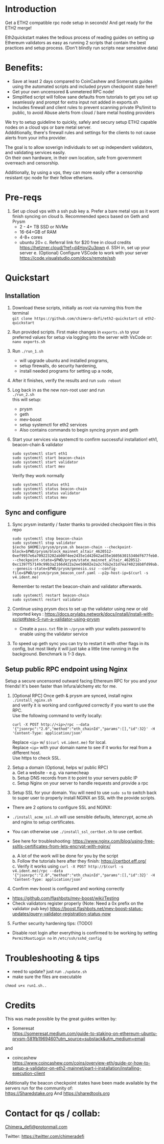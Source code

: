 # Introduction

Get a ETH2 compatible rpc node setup in seconds! And get ready for the ETH2 merge!   

Eth2quickstart makes the tedious process of reading guides on setting up Ethereum validators as easy as running 2 scripts that contain the best practices and setup process. (Don't blindly run scripts near sensistive data)   

# Benefits:
- Save at least 2 days compared to CoinCashew and Somersats guides using the automated scripts and included prysm checkpoint state here!!   
- Get your own uncensored & unmetered RPC node! 
- Simplified script will follow sane defaults from tutorials to get you set up seamlessly and prompt for extra input not added in exports.sh
- Includes firewall and client rules to prevent scanning private IPs/limit to public, to avoid Abuse alerts from cloud / bare metal hosting providers

We try to setup guideline to quickly, safely and secury setup ETH2 capable nodes on a cloud vps or bare metal server.  
Addditionally, there's firewall rules and settings for the clients to not cause alerts from your infra provider.    

The goal is to allow soverign individuals to set up independent validators, and validating services easily.    
On their own hardware, in their own location, safe from government overreach and censorship.    

Additionally, by using a vps, they can more easily offer a censorship resistant rpc node for their fellow etherians.   

# Pre-reqs
1. Set up cloud vps with a ssh pub key
    a. Prefer a bare metal vps as it wont finish syncing on cloud
    b. Recommended specs based on Geth and Prysm
      - 2 - 4+ TB SSD or NVMe
      - 16-64+GB of RAM
      - 4-8+ cores
      - ubuntu 20+
  c. Referral link for $20 free in cloud credits https://hetzner.cloud/?ref=d4Hoyi2u3pwn
  d. SSH in, set up your server
  e. (Optional) Configure VSCode to work with your server https://code.visualstudio.com/docs/remote/ssh


# Quickstart 

## Installation

1. Download these scripts, initially as root via running this from the terminal    
`
git clone https://github.com/chimera-defi/eth2-quickstart
`
`
cd eth2-quickstart
`

  
2. Run provided scripts. First make changes in `exports.sh` to your preferred values for setup via logging into the server with VsCode or:     
    `nano exports.sh`  
3. Run  `./run_1.sh` 
    - will upgrade ubuntu and installed programs,   
    - setup firewalls, do security hardening,   
    - install needed programs for setting up a node,  
  
4. After it finishes, verify the results and run `sudo reboot`  

5. Log back in as the new non-root user and run   
  `./run_2.sh`  
   this will setup:
 
     - prysm
     - geth
     - mev-boost
     - setup systemctl for eth2 services 
     - Also contains commands to begin syncing prysm and geth
6. Start your services via systemctl to confirm successful installation! eth1, beacon-chain & validator
  
    ```
    sudo systemctl start eth1
    sudo systemctl start beacon-chain
    sudo systemctl start validator
    sudo systemctl start mev
    ```
    Verify they work normally
    ```
    sudo systemctl status eth1
    sudo systemctl status beacon-chain
    sudo systemctl status validator
    sudo systemctl status mev
    ```

## Sync and configure 
1. Sync prysm instantly / faster thanks to provided checkpoint files in this repo

    ```
    sudo systemctl stop beacon-chain
    sudo systemctl stop validator
    $(echo $HOME)/prysm/prysm.sh beacon-chain --checkpoint-block=$PWD/prysm/block_mainnet_altair_4620512-0xef9957e6a709223202ab00f4ee2435e1d42042ad35e160563015340df677feb0.ssz --checkpoint-state=$PWD/prysm/state_mainnet_altair_4620512-0xc1397f57149c99b3a2166d422a2ee50602e2a2c7da2e31d7ea740216b8fd99ab.ssz --genesis-state=$PWD/prysm/genesis.ssz --config-file=$PWD/prysm/prysm_beacon_conf.yaml --p2p-host-ip=$(curl -s v4.ident.me)
    ```
    
    Remember to restart the beacon-chain and validator afterwards.   
    ```
    sudo systemctl restart beacon-chain
    sudo systemctl restart validator
    ```
2. Continue using prysm docs to set up the validator using new or old imported keys : https://docs.prylabs.network/docs/install/install-with-script#step-5-run-a-validator-using-prysm
    - Create a `pass.txt` file in `~/prysm` with your wallets password to enable using the validator service
3. To speed up geth sync you can try to restart it with other flags in its config, but most likely it will just take a little time running in the background.  Benchmark is 1-3 days.   

## Setup public RPC endpoint using Nginx
Setup a secure uncensored outward facing Ethereum RPC for you and your friends!  It's been faster than Infura/alchemy etc for me.

1. [Optional RPC] Once geth & prysm are synced, install nginx   
`./install_nginx.sh`  
and verify it is working and configured correctly if you want to use the RPC.  
Use the following command to verify locally:
    ```
    curl -X POST http://<ip>/rpc --data '{"jsonrpc":"2.0","method":"eth_chainId","params":[],"id":32}' -H 'Content-Type: application/json'
    ```
    Replace `<ip>` w/ `$(curl v4.ident.me)` for local.  
    Replace `<ip>` with your domain name to see if it works for real from a different host.   
    Use https to check SSL.  

2. Setup a domain (Optional, helps w/ public RPC)  
   a. Get a website - e.g. via namecheap  
  b. Setup DNS records from it to point to your servers public IP  
  c. Setup Nginx on your server to handle requests and provide a rpc   

3. Setup SSL for your domain. You will need to use `sudo su` to switch back to super user to properly install NGINX an SSL with the provide scripts. 
  - There are 2 options to configure SSL and NGINX:
  - `./install_acme_ssl.sh` will use sensible defaults, letencrypt, acme.sh and nginx to setup certificates.  
  - You can otherwise use `./install_ssl_certbot.sh` to use certbot.
  - See here for troubleshooting: https://www.nginx.com/blog/using-free-ssltls-certificates-from-lets-encrypt-with-nginx/ 

     a. A lot of the work will be done for you by the script   
    b. Follow the tutorials here after they finish:   https://certbot.eff.org/  
    c. Verify it works using `curl -X POST http://$(curl -s v4.ident.me)/rpc --data '{"jsonrpc":"2.0","method":"eth_chainId","params":[],"id":32}' -H 'Content-Type: application/json'`

4. Confirm mev boost is configured and working correctly 
  - https://github.com/flashbots/mev-boost/wiki/Testing
  - Check validators register properly (Note: Need a 0x prefix on the validator pub key) https://boost.flashbots.net/mev-boost-status-updates/query-validator-registration-status-now


5. Further security hardening tips: (TODO)
  - Disable root login after everything is confirmed to be working by setting `PermitRootLogin no` in `/etc/ssh/sshd_config`  

# Troubleshooting & tips

- need to update? just run `./update.sh`   
- make sure the files are executable 
```
chmod u+x run1.sh..
```

# Credits
This was made possible by the great guides written by:

- Someresat    
https://someresat.medium.com/guide-to-staking-on-ethereum-ubuntu-prysm-581fb1969460?utm_source=substack&utm_medium=email

and   

- coincashew   
https://www.coincashew.com/coins/overview-eth/guide-or-how-to-setup-a-validator-on-eth2-mainnet/part-i-installation/installing-execution-client


Additionally the beacon checkpoint states have been made available by the servers run for the community of:      
https://Sharedstake.org
And 
https://sharedtools.org

# Contact for qs / collab: 

Chimera_defi@protonmail.com

Twitter: https://twitter.com/chimeradefi
